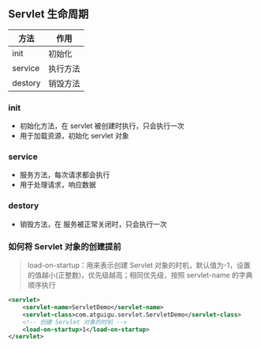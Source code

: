 ## Servlet 生命周期

| 方法    | 作用     |
| ------- | -------- |
| init    | 初始化   |
| service | 执行方法 |
| destory | 销毁方法 |

### init

- 初始化方法，在 servlet 被创建时执行，只会执行一次
- 用于加载资源，初始化 servlet 对象

### service

- 服务方法，每次请求都会执行
- 用于处理请求，响应数据

### destory

- 销毁方法，在 服务被正常关闭时，只会执行一次

### 如何将 Servlet 对象的创建提前

> load-on-startup：用来表示创建 Servlet 对象的时机，默认值为-1，设置的值越小(正整数)，优先级越高；相同优先级，按照 servlet-name 的字典顺序执行

```xml
<servlet>
    <servlet-name>ServletDemo</servlet-name>
    <servlet-class>com.atguigu.servlet.ServletDemo</servlet-class>
    <!-- 创建 Servlet 对象的时机 -->
    <load-on-startup>1</load-on-startup>
</servlet>
```
